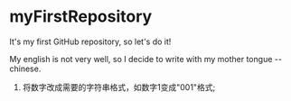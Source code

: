 # myFirstRepository
It's my first GitHub repository, so let's do it!

My english is not very well, so I decide to write with my mother tongue -- chinese.

1. 将数字改成需要的字符串格式，如数字1变成"001"格式;
